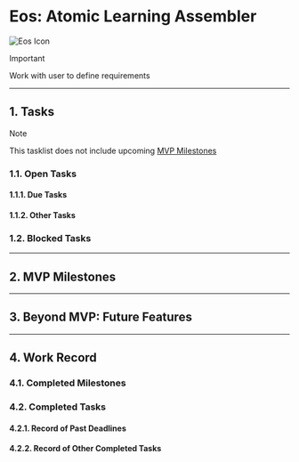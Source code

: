 # Eos: Atomic Learning Assembler

![Eos Icon](static/eos/icon.png)

> [!IMPORTANT]
> Work with user to define requirements

---

## 1. Tasks
> [!NOTE]
> This tasklist does not include upcoming [MVP Milestones](docs/dev/roadmap/Eos-MVP.md#2-mvp-milestones)

### 1.1. Open Tasks
#### 1.1.1. Due Tasks

#### 1.1.2. Other Tasks

### 1.2. Blocked Tasks

---

## 2. MVP Milestones

---

## 3. Beyond MVP: Future Features

---

## 4. Work Record
### 4.1. Completed Milestones

### 4.2. Completed Tasks
#### 4.2.1. Record of Past Deadlines

#### 4.2.2. Record of Other Completed Tasks
